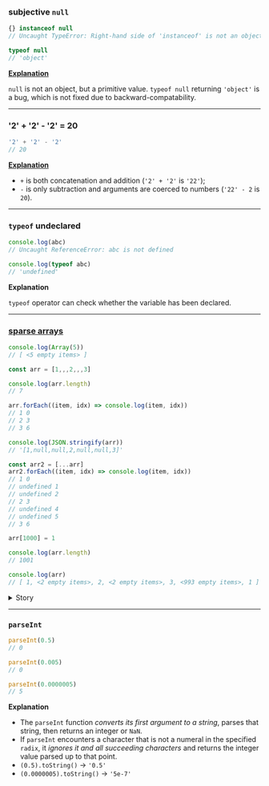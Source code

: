 ### subjective `null`

```js
{} instanceof null
// Uncaught TypeError: Right-hand side of 'instanceof' is not an object
```

```js
typeof null
// 'object'
```

**[Explanation](https://stackoverflow.com/a/7968470)**

`null` is not an object, but a primitive value. `typeof null` returning `'object'` is a bug, which is not fixed due to backward-compatability.

---

### '2' + '2' - '2' = 20

```js
'2' + '2' - '2'
// 20
```

**[Explanation](https://stackoverflow.com/a/48675918)**

- `+` is both concatenation and addition (`'2' + '2'` is `'22'`);
- `-` is only subtraction and arguments are coerced to numbers (`'22' - 2` is `20`).

---

### `typeof` undeclared

```js
console.log(abc)
// Uncaught ReferenceError: abc is not defined
```

```js
console.log(typeof abc)
// 'undefined'
```

**Explanation**

`typeof` operator can check whether the variable has been declared.

---

### [sparse arrays](https://developer.mozilla.org/en-US/docs/Web/JavaScript/Guide/Indexed_collections#sparse_arrays)

```js
console.log(Array(5))
// [ <5 empty items> ]

const arr = [1,,,2,,,3]

console.log(arr.length)
// 7

arr.forEach((item, idx) => console.log(item, idx))
// 1 0
// 2 3
// 3 6

console.log(JSON.stringify(arr))
// '[1,null,null,2,null,null,3]'

const arr2 = [...arr]
arr2.forEach((item, idx) => console.log(item, idx))
// 1 0
// undefined 1
// undefined 2
// 2 3
// undefined 4
// undefined 5
// 3 6

arr[1000] = 1

console.log(arr.length)
// 1001

console.log(arr)
// [ 1, <2 empty items>, 2, <2 empty items>, 3, <993 empty items>, 1 ]
```

<details>
<summary>Story</summary>

Someday I was writing a Telegram bot and spent several hours debugging one issue.

Bot had logging functionality and logged something `JSON.stringif`ied, and after some changes I got an error:

```
FATAL ERROR: JS Allocation failed - process out of memory
```

In short, the problem was that I was setting some array's item by _Telegram user's ID_ (which was big like 987654321). So JS tried to stringify an array with nine hundred eighty-seven million six hundred fifty-four thousand three hundred twenty-one `null` and ran out of memory:

```js
arr[user.id] = 'hi'
JSON.stringify(arr)
// FATAL ERROR: JS Allocation failed - process out of memory
```

</details>

---

### `parseInt`

```js
parseInt(0.5)
// 0

parseInt(0.005)
// 0

parseInt(0.0000005)
// 5
```

**Explanation**

- The `parseInt` function _converts its first argument to a string_, parses that string, then returns an integer or `NaN`.
- If `parseInt` encounters a character that is not a numeral in the specified `radix`, it _ignores it and all succeeding characters_ and returns the integer value parsed up to that point.
- `(0.5).toString()` -> `'0.5'`
- `(0.0000005).toString()` -> `'5e-7'`
